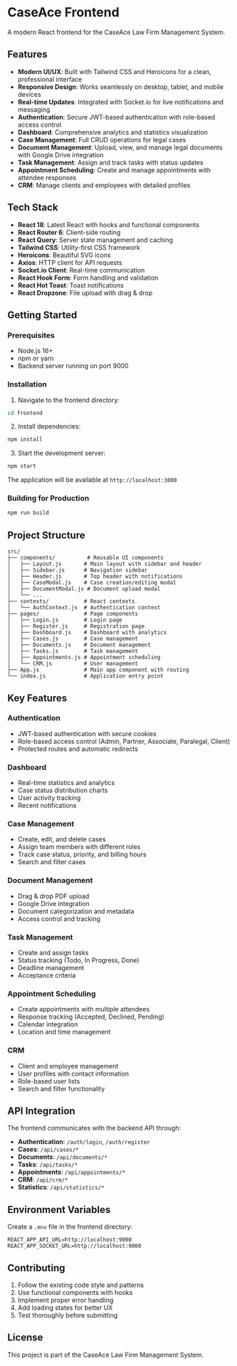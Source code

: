 # CaseAce Frontend

A modern React frontend for the CaseAce Law Firm Management System.

## Features

- **Modern UI/UX**: Built with Tailwind CSS and Heroicons for a clean, professional interface
- **Responsive Design**: Works seamlessly on desktop, tablet, and mobile devices
- **Real-time Updates**: Integrated with Socket.io for live notifications and messaging
- **Authentication**: Secure JWT-based authentication with role-based access control
- **Dashboard**: Comprehensive analytics and statistics visualization
- **Case Management**: Full CRUD operations for legal cases
- **Document Management**: Upload, view, and manage legal documents with Google Drive integration
- **Task Management**: Assign and track tasks with status updates
- **Appointment Scheduling**: Create and manage appointments with attendee responses
- **CRM**: Manage clients and employees with detailed profiles

## Tech Stack

- **React 18**: Latest React with hooks and functional components
- **React Router 6**: Client-side routing
- **React Query**: Server state management and caching
- **Tailwind CSS**: Utility-first CSS framework
- **Heroicons**: Beautiful SVG icons
- **Axios**: HTTP client for API requests
- **Socket.io Client**: Real-time communication
- **React Hook Form**: Form handling and validation
- **React Hot Toast**: Toast notifications
- **React Dropzone**: File upload with drag & drop

## Getting Started

### Prerequisites

- Node.js 16+ 
- npm or yarn
- Backend server running on port 9000

### Installation

1. Navigate to the frontend directory:
```bash
cd frontend
```

2. Install dependencies:
```bash
npm install
```

3. Start the development server:
```bash
npm start
```

The application will be available at `http://localhost:3000`

### Building for Production

```bash
npm run build
```

## Project Structure

```
src/
├── components/          # Reusable UI components
│   ├── Layout.js       # Main layout with sidebar and header
│   ├── Sidebar.js      # Navigation sidebar
│   ├── Header.js       # Top header with notifications
│   ├── CaseModal.js    # Case creation/editing modal
│   ├── DocumentModal.js # Document upload modal
│   └── ...
├── contexts/           # React contexts
│   └── AuthContext.js  # Authentication context
├── pages/              # Page components
│   ├── Login.js        # Login page
│   ├── Register.js     # Registration page
│   ├── Dashboard.js    # Dashboard with analytics
│   ├── Cases.js        # Case management
│   ├── Documents.js    # Document management
│   ├── Tasks.js        # Task management
│   ├── Appointments.js # Appointment scheduling
│   └── CRM.js          # User management
├── App.js              # Main app component with routing
└── index.js            # Application entry point
```

## Key Features

### Authentication
- JWT-based authentication with secure cookies
- Role-based access control (Admin, Partner, Associate, Paralegal, Client)
- Protected routes and automatic redirects

### Dashboard
- Real-time statistics and analytics
- Case status distribution charts
- User activity tracking
- Recent notifications

### Case Management
- Create, edit, and delete cases
- Assign team members with different roles
- Track case status, priority, and billing hours
- Search and filter cases

### Document Management
- Drag & drop PDF upload
- Google Drive integration
- Document categorization and metadata
- Access control and tracking

### Task Management
- Create and assign tasks
- Status tracking (Todo, In Progress, Done)
- Deadline management
- Acceptance criteria

### Appointment Scheduling
- Create appointments with multiple attendees
- Response tracking (Accepted, Declined, Pending)
- Calendar integration
- Location and time management

### CRM
- Client and employee management
- User profiles with contact information
- Role-based user lists
- Search and filter functionality

## API Integration

The frontend communicates with the backend API through:

- **Authentication**: `/auth/login`, `/auth/register`
- **Cases**: `/api/cases/*`
- **Documents**: `/api/documents/*`
- **Tasks**: `/api/tasks/*`
- **Appointments**: `/api/appointments/*`
- **CRM**: `/api/crm/*`
- **Statistics**: `/api/statistics/*`

## Environment Variables

Create a `.env` file in the frontend directory:

```env
REACT_APP_API_URL=http://localhost:9000
REACT_APP_SOCKET_URL=http://localhost:9000
```

## Contributing

1. Follow the existing code style and patterns
2. Use functional components with hooks
3. Implement proper error handling
4. Add loading states for better UX
5. Test thoroughly before submitting

## License

This project is part of the CaseAce Law Firm Management System. 